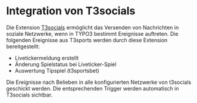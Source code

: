 # Integration von T3socials
Die Extension [T3socials](https://github.com/DMKEBUSINESSGMBH/typo3-t3socials) ermöglicht das Versenden von Nachrichten in soziale Netzwerke, wenn in TYPO3 bestimmt Ereignisse auftreten. Die folgenden Ereignisse aus T3sports werden durch diese Extension bereitgestellt:

* Livetickermeldung erstellt
* Änderung Spielstatus bei Liveticker-Spiel
* Auswertung Tipspiel (t3sportsbet)

Die Ereignisse nach Belieben in alle konfigurierten Netzwerke von t3socials geschickt werden. Die entsprechenden Trigger werden automatisch in T3socials sichtbar.

   